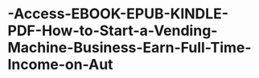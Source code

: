 # -Access-EBOOK-EPUB-KINDLE-PDF-How-to-Start-a-Vending-Machine-Business-Earn-Full-Time-Income-on-Aut